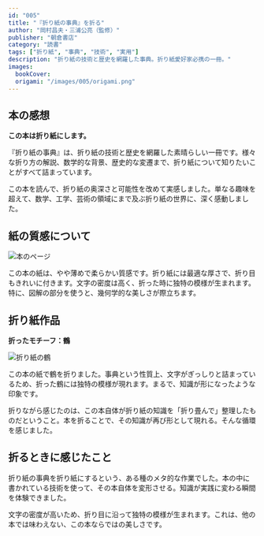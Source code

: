 ```yaml
---
id: "005"
title: "『折り紙の事典』を折る"
author: "岡村昌夫・三浦公亮（監修）"
publisher: "朝倉書店"
category: "読書"
tags: ["折り紙", "事典", "技術", "実用"]
description: "折り紙の技術と歴史を網羅した事典。折り紙愛好家必携の一冊。"
images:
  bookCover:
  origami: "/images/005/origami.png"
---
```


## 本の感想

**この本は折り紙にします。**

『折り紙の事典』は、折り紙の技術と歴史を網羅した素晴らしい一冊です。様々な折り方の解説、数学的な背景、歴史的な変遷まで、折り紙について知りたいことがすべて詰まっています。

この本を読んで、折り紙の奥深さと可能性を改めて実感しました。単なる趣味を超えて、数学、工学、芸術の領域にまで及ぶ折り紙の世界に、深く感動しました。

## 紙の質感について

![本のページ](/images/005/origami.png)

この本の紙は、やや薄めで柔らかい質感です。折り紙には最適な厚さで、折り目もきれいに付きます。文字の密度は高く、折った時に独特の模様が生まれます。特に、図解の部分を使うと、幾何学的な美しさが際立ちます。

## 折り紙作品

**折ったモチーフ：鶴**

![折り紙の鶴](/images/005/origami.png)

この本の紙で鶴を折りました。事典という性質上、文字がぎっしりと詰まっているため、折った鶴には独特の模様が現れます。まるで、知識が形になったような印象です。

折りながら感じたのは、この本自体が折り紙の知識を「折り畳んで」整理したものだということ。本を折ることで、その知識が再び形として現れる。そんな循環を感じました。

## 折るときに感じたこと

折り紙の事典を折り紙にするという、ある種のメタ的な作業でした。本の中に書かれている技術を使って、その本自体を変形させる。知識が実践に変わる瞬間を体験できました。

文字の密度が高いため、折り目に沿って独特の模様が生まれます。これは、他の本では味わえない、この本ならではの美しさです。